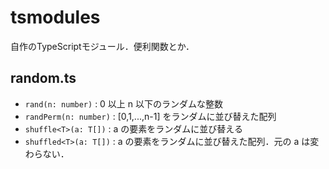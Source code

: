 # tsmodules

自作のTypeScriptモジュール．便利関数とか．

## random.ts

- `rand(n: number)` : 0 以上 n 以下のランダムな整数
- `randPerm(n: number)` : [0,1,...,n-1] をランダムに並び替えた配列
- `shuffle<T>(a: T[])` : a の要素をランダムに並び替える
- `shuffled<T>(a: T[])` : a の要素をランダムに並び替えた配列．元の a は変わらない．
